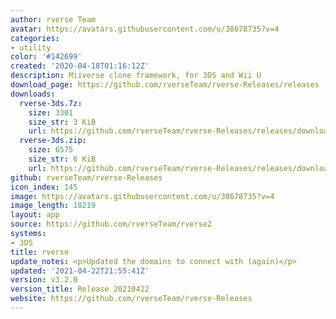 ```yaml
---
author: rverse Team
avatar: https://avatars.githubusercontent.com/u/38678735?v=4
categories:
- utility
color: '#142699'
created: '2020-04-18T01:16:12Z'
description: Miiverse clone framework, for 3DS and Wii U
download_page: https://github.com/rverseTeam/rverse-Releases/releases
downloads:
  rverse-3ds.7z:
    size: 3301
    size_str: 3 KiB
    url: https://github.com/rverseTeam/rverse-Releases/releases/download/v3.2.0/rverse-3ds.7z
  rverse-3ds.zip:
    size: 6575
    size_str: 6 KiB
    url: https://github.com/rverseTeam/rverse-Releases/releases/download/v3.2.0/rverse-3ds.zip
github: rverseTeam/rverse-Releases
icon_index: 145
image: https://avatars.githubusercontent.com/u/38678735?v=4
image_length: 18219
layout: app
source: https://github.com/rverseTeam/rverse2
systems:
- 3DS
title: rverse
update_notes: <p>Updated the domains to connect with (again)</p>
updated: '2021-04-22T21:55:41Z'
version: v3.2.0
version_title: Release 20210422
website: https://github.com/rverseTeam/rverse-Releases
---
```

